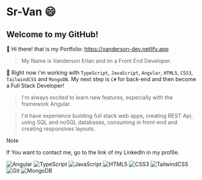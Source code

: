 # Sr-Van :smile:
## Welcome to my GitHub!

:wave: Hi there! that is my Portfolio: https://vanderson-dev.netlify.app

> My Name is Vanderson Erlan and im a Front End Developer.

📖 Right now i'm working with `TypeScript`, `JavaScript`, `Angular`, `HTML5`, `CSS3`, `TailwindCSS` and `MongoDB`.
My next step is `C#` for back-end and then become a Full Stack Developer!

> I'm always excited to learn new features, especially with the framework Angular.

> I'd have experience building full stack web apps, creating REST Api, using SQL and noSQL databases, consuming in front-end and creating responsives layouts.


> [!NOTE]
> If You want to contact me, go to the link of my LinkedIn in my profile.

![Angular](https://img.shields.io/badge/angular-%23DD0031.svg?style=for-the-badge&logo=angular&logoColor=white)
![TypeScript](https://img.shields.io/badge/typescript-%23007ACC.svg?style=for-the-badge&logo=typescript&logoColor=white)
![JavaScript](https://img.shields.io/badge/javascript-%23323330.svg?style=for-the-badge&logo=javascript&logoColor=%23F7DF1E)
![HTML5](https://img.shields.io/badge/html5-%23E34F26.svg?style=for-the-badge&logo=html5&logoColor=white)
![CSS3](https://img.shields.io/badge/css3-%231572B6.svg?style=for-the-badge&logo=css3&logoColor=white)
![TailwindCSS](https://img.shields.io/badge/tailwindcss-%2338B2AC.svg?style=for-the-badge&logo=tailwind-css&logoColor=white)
![Git](https://img.shields.io/badge/git-%23F05033.svg?style=for-the-badge&logo=git&logoColor=white)
![MongoDB](https://img.shields.io/badge/MongoDB-%234ea94b.svg?style=for-the-badge&logo=mongodb&logoColor=white)

